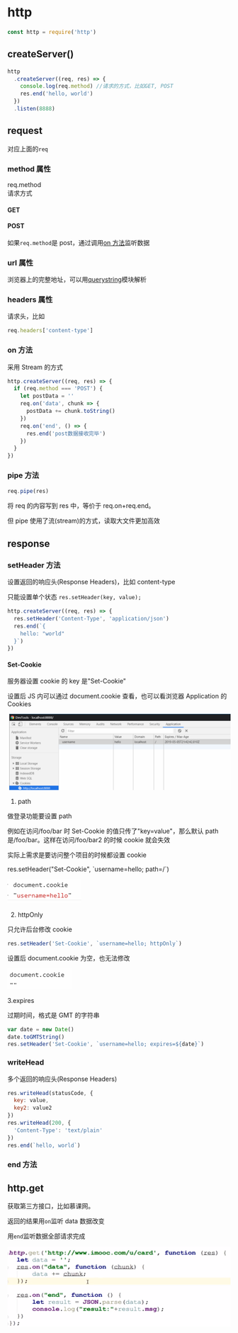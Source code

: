 # http

```js
const http = require('http')
```

## createServer()

```js
http
  .createServer((req, res) => {
    console.log(req.method) //请求的方式，比如GET, POST
    res.end('hello, world')
  })
  .listen(8888)
```

## request

对应上面的`req`

### method 属性

req.method  
请求方式

#### GET

#### POST

如果`req.method`是 post，通过调用[on 方法](#on方法)监听数据

### url 属性

浏览器上的完整地址，可以用[querystring](./009_query_string.md)模块解析

### headers 属性

请求头，比如

```js
req.headers['content-type']
```

### on 方法

采用 Stream 的方式

```js
http.createServer((req, res) => {
  if (req.method === 'POST') {
    let postData = ''
    req.on('data', chunk => {
      postData += chunk.toString()
    })
    req.on('end', () => {
      res.end('post数据接收完毕')
    })
  }
})
```

### pipe 方法

```js
req.pipe(res)
```

将 req 的内容写到 res 中，等价于 req.on+req.end。

但 pipe 使用了流(stream)的方式，读取大文件更加高效

## response

### setHeader 方法

设置返回的响应头(Response Headers)，比如 content-type

只能设置单个状态
`res.setHeader(key, value);`

```js
http.createServer((req, res) => {
  res.setHeader('Content-Type', 'application/json')
  res.end(`{
    hello: "world"
  }`)
})
```

#### Set-Cookie

服务器设置 cookie 的 key 是"Set-Cookie"

设置后 JS 内可以通过 document.cookie 查看，也可以看浏览器 Application 的 Cookies

![](../images/c791cbf7dcb1e7ec8a5424a617eddca2.png)

1. path

做登录功能要设置 path

例如在访问/foo/bar 时 Set-Cookie 的值只传了"key=value"，那么默认 path 是/foo/bar。这样在访问/foo/bar2 的时候 cookie 就会失效

实际上需求是要访问整个项目的时候都设置 cookie

res.setHeader("Set-Cookie", \`username=hello; path=/\`)

![](../images/503445c5a364964d954385f2e1e08a87.png)

2. httpOnly

只允许后台修改 cookie

```js
res.setHeader('Set-Cookie', `username=hello; httpOnly`)
```

设置后 document.cookie 为空，也无法修改

![](../images/400cf0686c86dcd37aa8d87d77e728e7.png)

3.expires

过期时间，格式是 GMT 的字符串

```js
var date = new Date()
date.toGMTString()
res.setHeader('Set-Cookie', `username=hello; expires=${date}`)
```

### writeHead

多个返回的响应头(Response Headers)

```js
res.writeHead(statusCode, {
  key: value,
  key2: value2
})
res.writeHead(200, {
  'Content-Type': 'text/plain'
})
res.end(`hello, world`)
```

### end 方法

## http.get

获取第三方接口，比如慕课网。

返回的结果用`on`监听 data 数据改变

用`end`监听数据全部请求完成

![](../images/df4655484cdaba488f8402f8cdfd7673.png)
